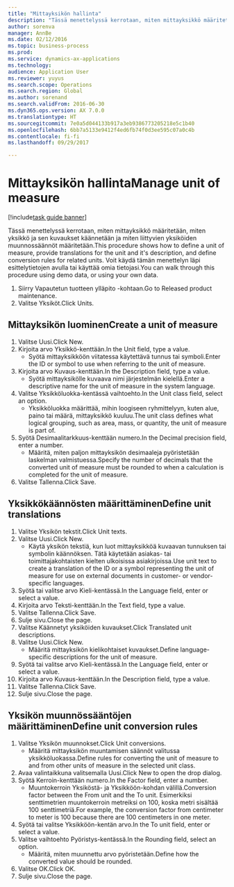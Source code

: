```yaml
--- 
title: "Mittayksikön hallinta"
description: "Tässä menettelyssä kerrotaan, miten mittayksikkö määritetään, miten yksikkö ja sen kuvaukset käännetään ja miten liittyvien yksiköiden muunnossäännöt määritetään."
author: sorenva
manager: AnnBe
ms.date: 02/12/2016
ms.topic: business-process
ms.prod: 
ms.service: dynamics-ax-applications
ms.technology: 
audience: Application User
ms.reviewer: yuyus
ms.search.scope: Operations
ms.search.region: Global
ms.author: sorenand
ms.search.validFrom: 2016-06-30
ms.dyn365.ops.version: AX 7.0.0
ms.translationtype: HT
ms.sourcegitcommit: 7e0a5d044133b917a3eb9386773205218e5c1b40
ms.openlocfilehash: 6bb7a5133e9412f4ed6fb74f0d3ee595c07a0c4b
ms.contentlocale: fi-fi
ms.lasthandoff: 09/29/2017

---
```

# <a name="manage-unit-of-measure"></a><span data-ttu-id="e2b8d-103">Mittayksikön hallinta</span><span class="sxs-lookup"><span data-stu-id="e2b8d-103">Manage unit of measure</span></span>

[!include[task guide banner](../../includes/task-guide-banner.md)]

<span data-ttu-id="e2b8d-104">Tässä menettelyssä kerrotaan, miten mittayksikkö määritetään, miten yksikkö ja sen kuvaukset käännetään ja miten liittyvien yksiköiden muunnossäännöt määritetään.</span><span class="sxs-lookup"><span data-stu-id="e2b8d-104">This procedure shows how to define a unit of measure, provide translations for the unit and it's description, and define conversion rules for related units.</span></span> <span data-ttu-id="e2b8d-105">Voit käydä tämän menettelyn läpi esittelytietojen avulla tai käyttää omia tietojasi.</span><span class="sxs-lookup"><span data-stu-id="e2b8d-105">You can walk through this procedure using demo data, or using your own data.</span></span>

1. <span data-ttu-id="e2b8d-106">Siirry Vapautetun tuotteen ylläpito -kohtaan.</span><span class="sxs-lookup"><span data-stu-id="e2b8d-106">Go to Released product maintenance.</span></span>
2. <span data-ttu-id="e2b8d-107">Valitse Yksiköt.</span><span class="sxs-lookup"><span data-stu-id="e2b8d-107">Click Units.</span></span>

## <a name="create-a-unit-of-measure"></a><span data-ttu-id="e2b8d-108">Mittayksikön luominen</span><span class="sxs-lookup"><span data-stu-id="e2b8d-108">Create a unit of measure</span></span>
1. <span data-ttu-id="e2b8d-109">Valitse Uusi.</span><span class="sxs-lookup"><span data-stu-id="e2b8d-109">Click New.</span></span>
2. <span data-ttu-id="e2b8d-110">Kirjoita arvo Yksikkö-kenttään.</span><span class="sxs-lookup"><span data-stu-id="e2b8d-110">In the Unit field, type a value.</span></span>
    * <span data-ttu-id="e2b8d-111">Syötä mittayksikköön viitatessa käytettävä tunnus tai symboli.</span><span class="sxs-lookup"><span data-stu-id="e2b8d-111">Enter the ID or symbol to use when referring to the unit of measure.</span></span>  
3. <span data-ttu-id="e2b8d-112">Kirjoita arvo Kuvaus-kenttään.</span><span class="sxs-lookup"><span data-stu-id="e2b8d-112">In the Description field, type a value.</span></span>
    * <span data-ttu-id="e2b8d-113">Syötä mittayksikölle kuvaava nimi järjestelmän kielellä.</span><span class="sxs-lookup"><span data-stu-id="e2b8d-113">Enter a descriptive name for the unit of measure in the system language.</span></span>  
4. <span data-ttu-id="e2b8d-114">Valitse Yksikköluokka-kentässä vaihtoehto.</span><span class="sxs-lookup"><span data-stu-id="e2b8d-114">In the Unit class field, select an option.</span></span>
    * <span data-ttu-id="e2b8d-115">Yksikköluokka määrittää, mihin loogiseen ryhmittelyyn, kuten alue, paino tai määrä, mittayksikkö kuuluu.</span><span class="sxs-lookup"><span data-stu-id="e2b8d-115">The unit class defines what logical grouping, such as area, mass, or quantity, the unit of measure is part of.</span></span>  
5. <span data-ttu-id="e2b8d-116">Syötä Desimaalitarkkuus-kenttään numero.</span><span class="sxs-lookup"><span data-stu-id="e2b8d-116">In the Decimal precision field, enter a number.</span></span>
    * <span data-ttu-id="e2b8d-117">Määritä, miten paljon mittayksikön desimaaleja pyöristetään laskelman valmistuessa.</span><span class="sxs-lookup"><span data-stu-id="e2b8d-117">Specify the number of decimals that the converted unit of measure must be rounded to when a calculation is completed for the unit of measure.</span></span>  
6. <span data-ttu-id="e2b8d-118">Valitse Tallenna.</span><span class="sxs-lookup"><span data-stu-id="e2b8d-118">Click Save.</span></span>

## <a name="define-unit-translations"></a><span data-ttu-id="e2b8d-119">Yksikkökäännösten määrittäminen</span><span class="sxs-lookup"><span data-stu-id="e2b8d-119">Define unit translations</span></span>
1. <span data-ttu-id="e2b8d-120">Valitse Yksikön tekstit.</span><span class="sxs-lookup"><span data-stu-id="e2b8d-120">Click Unit texts.</span></span>
2. <span data-ttu-id="e2b8d-121">Valitse Uusi.</span><span class="sxs-lookup"><span data-stu-id="e2b8d-121">Click New.</span></span>
    * <span data-ttu-id="e2b8d-122">Käytä yksikön tekstiä, kun luot mittayksikköä kuvaavan tunnuksen tai symbolin käännöksen. Tätä käytetään asiakas- tai toimittajakohtaisten kielten ulkoisissa asiakirjoissa.</span><span class="sxs-lookup"><span data-stu-id="e2b8d-122">Use unit text to create a translation of the ID or a symbol representing the unit of measure for use on external documents in customer- or vendor-specific languages.</span></span>  
3. <span data-ttu-id="e2b8d-123">Syötä tai valitse arvo Kieli-kentässä.</span><span class="sxs-lookup"><span data-stu-id="e2b8d-123">In the Language field, enter or select a value.</span></span>
4. <span data-ttu-id="e2b8d-124">Kirjoita arvo Teksti-kenttään.</span><span class="sxs-lookup"><span data-stu-id="e2b8d-124">In the Text field, type a value.</span></span>
5. <span data-ttu-id="e2b8d-125">Valitse Tallenna.</span><span class="sxs-lookup"><span data-stu-id="e2b8d-125">Click Save.</span></span>
6. <span data-ttu-id="e2b8d-126">Sulje sivu.</span><span class="sxs-lookup"><span data-stu-id="e2b8d-126">Close the page.</span></span>
7. <span data-ttu-id="e2b8d-127">Valitse Käännetyt yksiköiden kuvaukset.</span><span class="sxs-lookup"><span data-stu-id="e2b8d-127">Click Translated unit descriptions.</span></span>
8. <span data-ttu-id="e2b8d-128">Valitse Uusi.</span><span class="sxs-lookup"><span data-stu-id="e2b8d-128">Click New.</span></span>
    * <span data-ttu-id="e2b8d-129">Määritä mittayksikön kielikohtaiset kuvaukset.</span><span class="sxs-lookup"><span data-stu-id="e2b8d-129">Define language-specific descriptions for the unit of measure.</span></span>  
9. <span data-ttu-id="e2b8d-130">Syötä tai valitse arvo Kieli-kentässä.</span><span class="sxs-lookup"><span data-stu-id="e2b8d-130">In the Language field, enter or select a value.</span></span>
10. <span data-ttu-id="e2b8d-131">Kirjoita arvo Kuvaus-kenttään.</span><span class="sxs-lookup"><span data-stu-id="e2b8d-131">In the Description field, type a value.</span></span>
11. <span data-ttu-id="e2b8d-132">Valitse Tallenna.</span><span class="sxs-lookup"><span data-stu-id="e2b8d-132">Click Save.</span></span>
12. <span data-ttu-id="e2b8d-133">Sulje sivu.</span><span class="sxs-lookup"><span data-stu-id="e2b8d-133">Close the page.</span></span>

## <a name="define-unit-conversion-rules"></a><span data-ttu-id="e2b8d-134">Yksikön muunnössääntöjen määrittäminen</span><span class="sxs-lookup"><span data-stu-id="e2b8d-134">Define unit conversion rules</span></span>
1. <span data-ttu-id="e2b8d-135">Valitse Yksikön muunnokset.</span><span class="sxs-lookup"><span data-stu-id="e2b8d-135">Click Unit conversions.</span></span>
    * <span data-ttu-id="e2b8d-136">Määritä mittayksikön muuntamisen säännöt valitussa yksikköluokassa.</span><span class="sxs-lookup"><span data-stu-id="e2b8d-136">Define rules for converting the unit of measure to and from other units of measure in the selected unit class.</span></span>  
2. <span data-ttu-id="e2b8d-137">Avaa valintaikkuna valitsemalla Uusi.</span><span class="sxs-lookup"><span data-stu-id="e2b8d-137">Click New to open the drop dialog.</span></span>
3. <span data-ttu-id="e2b8d-138">Syötä Kerroin-kenttään numero.</span><span class="sxs-lookup"><span data-stu-id="e2b8d-138">In the Factor field, enter a number.</span></span>
    * <span data-ttu-id="e2b8d-139">Muuntokerroin Yksiköstä- ja Yksikköön-kohdan välillä.</span><span class="sxs-lookup"><span data-stu-id="e2b8d-139">Conversion factor between the From unit and the To unit.</span></span> <span data-ttu-id="e2b8d-140">Esimerkiksi senttimetrien muuntokerroin metreiksi on 100, koska metri sisältää 100 senttimetriä.</span><span class="sxs-lookup"><span data-stu-id="e2b8d-140">For example, the conversion factor from centimeter to meter is 100 because there are 100 centimeters in one meter.</span></span>  
4. <span data-ttu-id="e2b8d-141">Syötä tai valitse Yksikköön-kentän arvo.</span><span class="sxs-lookup"><span data-stu-id="e2b8d-141">In the To unit field, enter or select a value.</span></span>
5. <span data-ttu-id="e2b8d-142">Valitse vaihtoehto Pyöristys-kentässä.</span><span class="sxs-lookup"><span data-stu-id="e2b8d-142">In the Rounding field, select an option.</span></span>
    * <span data-ttu-id="e2b8d-143">Määritä, miten muunnettu arvo pyöristetään.</span><span class="sxs-lookup"><span data-stu-id="e2b8d-143">Define how the converted value should be rounded.</span></span>  
6. <span data-ttu-id="e2b8d-144">Valitse OK.</span><span class="sxs-lookup"><span data-stu-id="e2b8d-144">Click OK.</span></span>
7. <span data-ttu-id="e2b8d-145">Sulje sivu.</span><span class="sxs-lookup"><span data-stu-id="e2b8d-145">Close the page.</span></span>


